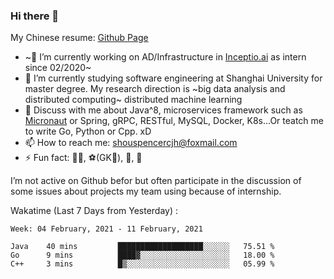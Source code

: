 ### Hi there 👋

My Chinese resume: [Github Page](https://spencercjh.github.io/resume/)

- ~🔭 I’m currently working on AD/Infrastructure in [Inceptio.ai](https://www.inceptio.ai/) as intern since 02/2020~
- 🌱 I’m currently studying software engineering at Shanghai University for master degree. My research direction is ~big data analysis and distributed computing~ distributed machine learning
- 💬 Discuss with me about Java^8, microservices framework such as [Micronaut](http://micronaut.io/) or Spring, gRPC, RESTful, MySQL, Docker, K8s...Or teatch me to write Go, Python or Cpp. xD
- 📫 How to reach me: shouspencercjh@foxmail.com
- ⚡ Fun fact: 🚴‍♂️, ⚽(GK🥅), 🏓, 🏸

I’m not active on Github befor but often participate in the discussion of some issues about projects my team using because of internship.

Wakatime (Last 7 Days from Yesterday) :

<!--START_SECTION:waka-->
```text
Week: 04 February, 2021 - 11 February, 2021

Java    40 mins         ███████████████████░░░░░░   75.51 % 
Go      9 mins          ████▓░░░░░░░░░░░░░░░░░░░░   18.00 % 
C++     3 mins          █▒░░░░░░░░░░░░░░░░░░░░░░░   05.99 % 
```
<!--END_SECTION:waka-->
